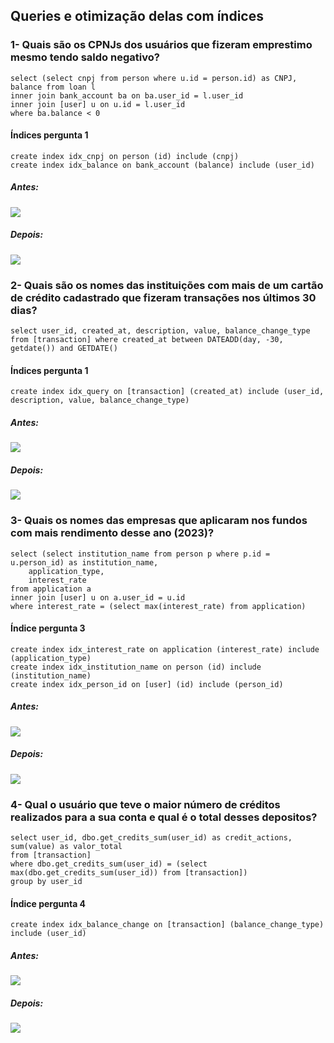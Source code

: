 <h2>Queries e otimização delas com índices</h2>

<h3>1- Quais são os CPNJs dos usuários que fizeram emprestimo mesmo tendo saldo negativo?</h3>
<code>select (select cnpj from person where u.id = person.id) as CNPJ, balance from loan l
inner join bank_account ba on ba.user_id = l.user_id
inner join [user] u on u.id = l.user_id 
where ba.balance < 0</code>

<h4>Índices pergunta 1</h4>
<code>create index idx_cnpj on person (id) include (cnpj)
create index idx_balance on bank_account (balance) include (user_id)</code>

<h5>Antes:</h5>
<img src="https://github.com/thiagomeller/projeto_final_bd2_conta_digital/assets/42391994/8df55708-2965-464e-b169-592a8f3e1550"/>

<h5>Depois:</h5>
<img src="https://github.com/thiagomeller/projeto_final_bd2_conta_digital/assets/42391994/f4729054-b34f-4776-b451-ea03945576da"/>


<h3>2- Quais são os nomes das instituições com mais de um cartão de crédito cadastrado que fizeram transações nos últimos 30 dias?</h3>
<code>select user_id, created_at, description, value, balance_change_type from [transaction] where created_at between DATEADD(day, -30, getdate()) and GETDATE()</code>

<h4>Índices pergunta 1</h4>
<code>create index idx_query on [transaction] (created_at) include (user_id, description, value, balance_change_type)</code>

<h5>Antes:</h5>
<img src="https://github.com/thiagomeller/projeto_final_bd2_conta_digital/assets/42391994/11e41df9-502a-4a83-95de-4b2d6f05ee49"/>

<h5>Depois:</h5>
<img src="https://github.com/thiagomeller/projeto_final_bd2_conta_digital/assets/42391994/56de53fc-3e19-49bb-8b26-bec4ac53aa02"/>


<h3>3- Quais os nomes das empresas que aplicaram nos fundos com mais rendimento desse ano (2023)?</h3>
<code>select (select institution_name from person p where p.id = u.person_id) as institution_name,
	application_type,
	interest_rate
from application a
inner join [user] u on a.user_id = u.id
where interest_rate = (select max(interest_rate) from application)</code>

<h4>Índice pergunta 3</h4>
<code>create index idx_interest_rate on application (interest_rate) include (application_type)
create index idx_institution_name on person (id) include (institution_name)
create index idx_person_id on [user] (id) include (person_id)</code>

<h5>Antes:</h5>
<img src="https://github.com/thiagomeller/projeto_final_bd2_conta_digital/assets/42391994/ad465596-7ab7-475d-9275-92aaaa513e52"/>

<h5>Depois:</h5>
<img src="https://github.com/thiagomeller/projeto_final_bd2_conta_digital/assets/42391994/e084cef1-acbd-49d7-839a-eac96bcd62d6"/>


<h3>4- Qual o usuário que teve o maior número de créditos realizados para a sua conta e qual é o total desses depositos?</h3>
<code>select user_id, dbo.get_credits_sum(user_id) as credit_actions, sum(value) as valor_total
from [transaction]
where dbo.get_credits_sum(user_id) = (select max(dbo.get_credits_sum(user_id)) from [transaction])
group by user_id</code>

<h4>Índice pergunta 4</h4>
<code>create index idx_balance_change on [transaction] (balance_change_type) include (user_id)</code>

<h5>Antes:</h5>
<img src="https://github.com/thiagomeller/projeto_final_bd2_conta_digital/assets/42391994/5cc7dd69-376b-4e82-bbd7-b7ea195e42d8" />

<h5>Depois:</h5>
<img src="https://github.com/thiagomeller/projeto_final_bd2_conta_digital/assets/42391994/553d9c0c-2e96-4ac7-ae2d-f918eaf1823d" />
